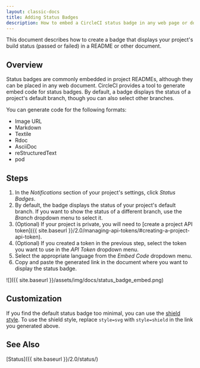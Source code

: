 ```yaml
---
layout: classic-docs
title: Adding Status Badges
description: How to embed a CircleCI status badge in any web page or document
---
```

This document describes how to create a badge that displays your project's build status (passed or failed) in a README or other document.

## Overview

Status badges are commonly embedded in project READMEs, although they can be placed in any web document. CircleCI provides a tool to generate embed code for status badges. By default, a badge displays the status of a project's default branch, though you can also select other branches.

You can generate code for the following formats:

- Image URL
- Markdown
- Textile
- Rdoc
- AsciiDoc
- reStructuredText
- pod

## Steps

1. In the *Notifications* section of your project's settings, click *Status Badges*.
2. By default, the badge displays the status of your project's default branch. If you want to show the status of a different branch, use the *Branch* dropdown menu to select it.
3. (Optional) If your project is private, you will need to [create a project API token]({{ site.baseurl }}/2.0/managing-api-tokens/#creating-a-project-api-token).
4. (Optional) If you created a token in the previous step, select the token you want to use in the *API Token* dropdown menu.
5. Select the appropriate language from the *Embed Code* dropdown menu.
6. Copy and paste the generated link in the document where you want to display the status badge.

![]({{ site.baseurl }}/assets/img/docs/status_badge_embed.png)

## Customization

If you find the default status badge too minimal, you can use the [shield style](https://shields.io/). To use the shield style, replace `style=svg` with `style=shield` in the link you generated above.

## See Also

[Status]({{ site.baseurl }}/2.0/status/)